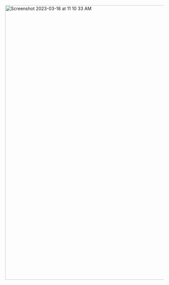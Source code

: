<img width="871" alt="Screenshot 2023-03-18 at 11 10 33 AM" src="https://user-images.githubusercontent.com/816488/226126150-c313d685-27fb-469e-ac3a-c700935c79fa.png">




